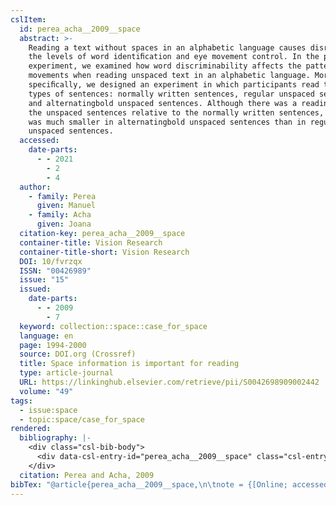 ```yaml
---
cslItem:
  id: perea_acha__2009__space
  abstract: >-
    Reading a text without spaces in an alphabetic language causes disruption at
    the levels of word identiﬁcation and eye movement control. In the present
    experiment, we examined how word discriminability affects the pattern of eye
    movements when reading unspaced text in an alphabetic language. More
    speciﬁcally, we designed an experiment in which participants read three
    types of sentences: normally written sentences, regular unspaced sentences,
    and alternatingbold unspaced sentences. Although there was a reading cost in
    the unspaced sentences relative to the normally written sentences, this cost
    was much smaller in alternatingbold unspaced sentences than in regular
    unspaced sentences.
  accessed:
    date-parts:
      - - 2021
        - 2
        - 4
  author:
    - family: Perea
      given: Manuel
    - family: Acha
      given: Joana
  citation-key: perea_acha__2009__space
  container-title: Vision Research
  container-title-short: Vision Research
  DOI: 10/fvrzqx
  ISSN: "00426989"
  issue: "15"
  issued:
    date-parts:
      - - 2009
        - 7
  keyword: collection::space::case_for_space
  language: en
  page: 1994-2000
  source: DOI.org (Crossref)
  title: Space information is important for reading
  type: article-journal
  URL: https://linkinghub.elsevier.com/retrieve/pii/S0042698909002442
  volume: "49"
tags:
  - issue:space
  - topic:space/case_for_space
rendered:
  bibliography: |-
    <div class="csl-bib-body">
      <div data-csl-entry-id="perea_acha__2009__space" class="csl-entry">Perea, M. and Acha, J. 2009 “Space information is important for reading,” <i>Vision Research</i>, 49(15), pp. 1994–2000. doi:10/fvrzqx.</div>
    </div>
  citation: Perea and Acha, 2009
bibTex: "@article{perea_acha__2009__space,\n\tnote = {[Online; accessed 2021-02-04]},\n\tauthor = {Perea, Manuel and Acha, Joana},\n\tjournal = {Vision Research},\n\tnumber = {15},\n\tyear = {2009},\n\tmonth = {7},\n\tpages = {1994--2000},\n\ttitle = {Space information is important for reading},\n\thowpublished = {https://linkinghub.elsevier.com/retrieve/pii/S0042698909002442},\n\tvolume = {49},\n}\n\n"
---
```

